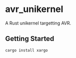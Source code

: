 # avr\_unikernel
A Rust unikernel targetting AVR.

## Getting Started
```bash
cargo install xargo
```
